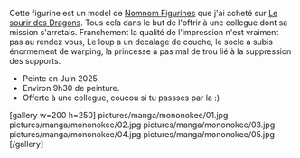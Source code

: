 
Cette figurine est un model de [Nomnom Figurines](https://www.patreon.com/NomnomFigures) que j'ai acheté sur [Le sourir des Dragons](https://lesouriredesdragons.fr). 
Tous cela dans le but de l'offrir à une collegue dont sa mission s'arretais.
Franchement la qualité de l'impression n'est vraiment pas au rendez vous, Le loup a un decalage de couche, le socle a subis énormement de warping, la princesse à pas mal de trou lié à la suppression des supports. 

* Peinte en Juin 2025.
* Environ 9h30 de peinture.
* Offerte à une collegue, coucou si tu passses par la :) 

[gallery w=200 h=250]
pictures/manga/mononokee/01.jpg
pictures/manga/mononokee/02.jpg
pictures/manga/mononokee/03.jpg
pictures/manga/mononokee/04.jpg
pictures/manga/mononokee/05.jpg
[/gallery]

